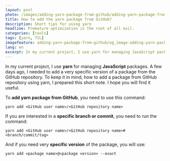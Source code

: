 ```yaml
---
layout: post
photo: /images/adding-yarn-package-from-github/adding-yarn-package-from-github
title: How to add the yarn package from GitHub?
description: Short tips for using yarn
headline: Premature optimization is the root of all evil.
categories: [tools]
tags: [yarn, TIL]
imagefeature: adding-yarn-package-from-github/og_image-adding-yarn-package-from-github.png
lang: en
excerpt: In my current project, I use yarn for managing JavaScript packages. A few days ago, I needed a very specific version of a package from the GitHub repository. To keep it in mind, how to add a package from GitHub repository using yarn, I prepared this short note. I hope you will find it useful. I plan to do more this kind of short tips in the future.
---
```


In my current project, I use **yarn** for managing **JavaScript** packages. A few days ago, I needed to add a very specific version of a package from the GitHub repository. To keep it in mind, how to add a package from GitHub repository using yarn, I prepared this short note. I hope you will find it useful.

To **add yarn package from GitHub**, you need to use this command:

```console
yarn add <GitHub user name>/<GitHub repository name>
```

If you are interested in a **specific branch or commit**, you need to run the command:

```console
yarn add <GitHub user name>/<GitHub repository name>#<branch/commit/tag>
```

And if you need very **specific version** of the package, you will use:

```console
yarn add <package name>@<package version> --exact
```

